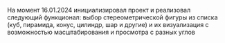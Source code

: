 На момент 16.01.2024 инициализировал проект и реализовал следующий функционал: выбор стереометрической фигуры из списка (куб, пирамида, конус, цилиндр, шар и другие) и их визуализация с возможностью масштабирования и просмотра с разных углов
